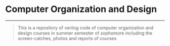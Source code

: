 # Computer Organization and Design
***
> This is a repository of verilog code of computer organization and design courses in summer semester of sophomore including the screen-catches, photos and reports of courses
